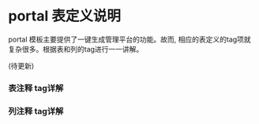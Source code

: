 portal 表定义说明
===

portal 模板主要提供了一键生成管理平台的功能。故而, 相应的表定义的tag项就复杂很多。根据表和列的tag进行一一讲解。

(待更新)

### 表注释 tag详解

### 列注释 tag详解